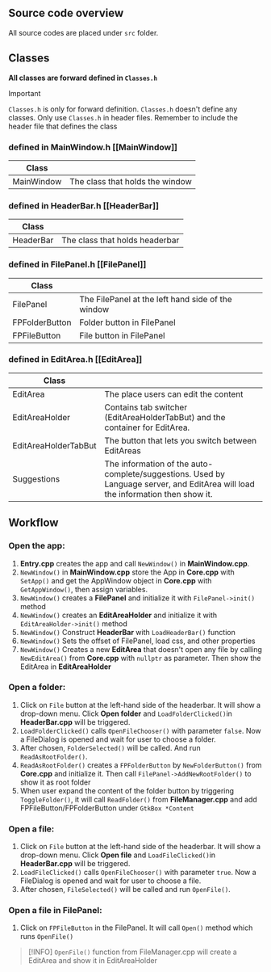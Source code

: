 ## Source code overview

All source codes are placed under `src` folder. 

## Classes

**All classes are forward defined in `Classes.h`**

>[!IMPORTANT]
>`Classes.h` is only for forward definition. `Classes.h` doesn't define any classes. Only use `Classes.h` in header files. Remember to include the header file that defines the class

### defined in MainWindow.h [[MainWindow]]

| Class      |                                 |
| ---------- | ------------------------------- |
| MainWindow | The class that holds the window |
### defined in HeaderBar.h [[HeaderBar]]

| Class     |                                |
| --------- | ------------------------------ |
| HeaderBar | The class that holds headerbar |
### defined in FilePanel.h [[FilePanel]]

| Class          |                                                   |
| -------------- | ------------------------------------------------- |
| FilePanel      | The FilePanel at the left hand side of the window |
| FPFolderButton | Folder button in FilePanel                        |
| FPFileButton   | File button in FilePanel                          |
### defined in EditArea.h [[EditArea]]

| Class                |                                                                                                                                 |
| -------------------- | ------------------------------------------------------------------------------------------------------------------------------- |
| EditArea             | The place users can edit the content                                                                                            |
| EditAreaHolder       | Contains tab switcher (EditAreaHolderTabBut) and the container for EditArea.                                                    |
| EditAreaHolderTabBut | The button that lets you switch between EditAreas                                                                               |
| Suggestions          | The information of the auto-complete/suggestions. Used by Language server, and EditArea will load the information then show it. |


## Workflow
### Open the app:
1. **Entry.cpp** creates the app and call `NewWindow()` in **MainWindow.cpp**.
2. `NewWindow()` in **MainWindow.cpp** store the App in **Core.cpp** with `SetApp()` and get the AppWindow object in **Core.cpp** with `GetAppWindow()`, then assign variables.
3. `NewWindow()` creates a  **FilePanel** and initialize it with `FilePanel->init()` method
4. `NewWindow()` creates an  **EditAreaHolder** and initialize it with `EditAreaHolder->init()` method
5. `NewWindow()` Construct **HeaderBar** with `LoadHeaderBar()` function
6. `NewWindow()` Sets the offset of FilePanel, load css, and other properties
7. `NewWindow()` Creates a new **EditArea** that doesn't open any file by calling `NewEditArea()` from **Core.cpp** with `nullptr` as parameter. Then show the EditArea in **EditAreaHolder**

### Open a folder:
1. Click on `File` button at the left-hand side of the headerbar. It will show a drop-down menu. Click **Open folder** and `LoadFolderClicked()`in **HeaderBar.cpp** will be triggered.
2. `LoadFolderClicked()` calls `OpenFileChooser()` with parameter `false`. Now a FileDialog is opened and wait for user to choose a folder.
3. After chosen, `FolderSelected()` will be called. And run `ReadAsRootFolder()`.
4. `ReadAsRootFolder()` creates a `FPFolderButton` by `NewFolderButton()` from **Core.cpp** and initialize it. Then call `FilePanel->AddNewRootFolder()` to show it as root folder
5. When user expand the content of the folder button by triggering `ToggleFolder()`, it will call `ReadFolder()` from **FileManager.cpp** and add FPFileButton/FPFolderButton under `GtkBox *Content`

### Open a file:
1. Click on `File` button at the left-hand side of the headerbar. It will show a drop-down menu. Click **Open file** and `LoadFileClicked()`in **HeaderBar.cpp** will be triggered.
2. `LoadFileClicked()` calls `OpenFileChooser()` with parameter `true`. Now a FileDialog is opened and wait for user to choose a file.
3. After chosen, `FileSelected()` will be called and run `OpenFile()`.

### Open a file in FilePanel:
1. Click on `FPFileButton` in the FilePanel. It will call `Open()` method which runs `OpenFile()`

>[!INFO]
>`OpenFile()` function from FileManager.cpp will create a EditArea and show it in EditAreaHolder


